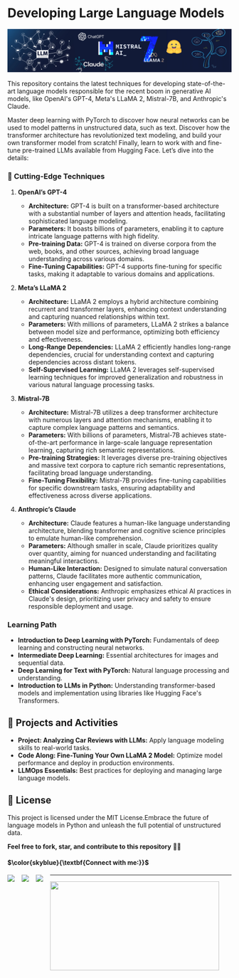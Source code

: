 # Developing Large Language Models

![Language Models](https://github.com/mohd-faizy/Developing-Large-Language-Models/blob/main/_img/llms.jpg?raw=true)



This repository contains the latest techniques for developing state-of-the-art language models responsible for the recent boom in generative AI models, like OpenAI's GPT-4, Meta's LLaMA 2, Mistral-7B, and Anthropic's Claude.

Master deep learning with PyTorch to discover how neural networks can be used to model patterns in unstructured data, such as text. Discover how the transformer architecture has revolutionized text modeling, and build your own transformer model from scratch! Finally, learn to work with and fine-tune pre-trained LLMs available from Hugging Face. Let’s dive into the details:

### 🚀 Cutting-Edge Techniques

1. **OpenAI’s GPT-4**
   - **Architecture:** GPT-4 is built on a transformer-based architecture with a substantial number of layers and attention heads, facilitating sophisticated language modeling.
   - **Parameters:** It boasts billions of parameters, enabling it to capture intricate language patterns with high fidelity.
   - **Pre-training Data:** GPT-4 is trained on diverse corpora from the web, books, and other sources, achieving broad language understanding across various domains.
   - **Fine-Tuning Capabilities:** GPT-4 supports fine-tuning for specific tasks, making it adaptable to various domains and applications.

2. **Meta’s LLaMA 2**
   - **Architecture:** LLaMA 2 employs a hybrid architecture combining recurrent and transformer layers, enhancing context understanding and capturing nuanced relationships within text.
   - **Parameters:** With millions of parameters, LLaMA 2 strikes a balance between model size and performance, optimizing both efficiency and effectiveness.
   - **Long-Range Dependencies:** LLaMA 2 efficiently handles long-range dependencies, crucial for understanding context and capturing dependencies across distant tokens.
   - **Self-Supervised Learning:** LLaMA 2 leverages self-supervised learning techniques for improved generalization and robustness in various natural language processing tasks.

3. **Mistral-7B**
   - **Architecture:** Mistral-7B utilizes a deep transformer architecture with numerous layers and attention mechanisms, enabling it to capture complex language patterns and semantics.
   - **Parameters:** With billions of parameters, Mistral-7B achieves state-of-the-art performance in large-scale language representation learning, capturing rich semantic representations.
   - **Pre-training Strategies:** It leverages diverse pre-training objectives and massive text corpora to capture rich semantic representations, facilitating broad language understanding.
   - **Fine-Tuning Flexibility:** Mistral-7B provides fine-tuning capabilities for specific downstream tasks, ensuring adaptability and effectiveness across diverse applications.

4. **Anthropic’s Claude**
   - **Architecture:** Claude features a human-like language understanding architecture, blending transformer and cognitive science principles to emulate human-like comprehension.
   - **Parameters:** Although smaller in scale, Claude prioritizes quality over quantity, aiming for nuanced understanding and facilitating meaningful interactions.
   - **Human-Like Interaction:** Designed to simulate natural conversation patterns, Claude facilitates more authentic communication, enhancing user engagement and satisfaction.
   - **Ethical Considerations:** Anthropic emphasizes ethical AI practices in Claude's design, prioritizing user privacy and safety to ensure responsible deployment and usage.

### Learning Path

- **Introduction to Deep Learning with PyTorch:** Fundamentals of deep learning and constructing neural networks.
- **Intermediate Deep Learning:** Essential architectures for images and sequential data.
- **Deep Learning for Text with PyTorch:** Natural language processing and understanding.
- **Introduction to LLMs in Python:** Understanding transformer-based models and implementation using libraries like Hugging Face's Transformers.

## 📝 Projects and Activities

- **Project: Analyzing Car Reviews with LLMs:** Apply language modeling skills to real-world tasks.
- **Code Along: Fine-Tuning Your Own LLaMA 2 Model:** Optimize model performance and deploy in production environments.
- **LLMOps Essentials:** Best practices for deploying and managing large language models.

## 📜 License

This project is licensed under the MIT License.Embrace the future of language models in Python and unleash the full potential of unstructured data.

**Feel free to fork, star, and contribute to this repository** 🌟🤖




#### $\color{skyblue}{\textbf{Connect with me:}}$

[<img align="left" src="https://cdn4.iconfinder.com/data/icons/social-media-icons-the-circle-set/48/twitter_circle-512.png" width="32px"/>][twitter]
[<img align="left" src="https://cdn-icons-png.flaticon.com/512/145/145807.png" width="32px"/>][clickedin]
[<img align="left" src="https://cdn2.iconfinder.com/data/icons/whcompare-blue-green-web-hosting-1/425/cdn-512.png" width="32px"/>][Portfolio]

[twitter]: https://twitter.com/F4izy
[clickedin]: https://www.clickedin.com/in/mohd-faizy/
[Portfolio]: https://mohdfaizy.com/

********************************************************************************************************

<img src="https://github-readme-stats.vercel.app/api?username=mohd-faizy&show_icons=true" width=380px height=200px />

